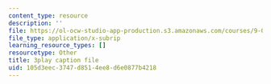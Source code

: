```yaml
---
content_type: resource
description: ''
file: https://ol-ocw-studio-app-production.s3.amazonaws.com/courses/9-00sc-introduction-to-psychology-fall-2011/105d3eec3747d8514ee8d6e0877b4218_SBrCPDC21f4.srt
file_type: application/x-subrip
learning_resource_types: []
resourcetype: Other
title: 3play caption file
uid: 105d3eec-3747-d851-4ee8-d6e0877b4218
---
```

